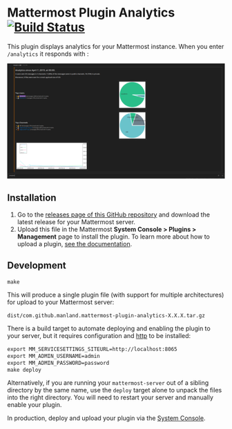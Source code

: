 # Mattermost Plugin Analytics [![Build Status](https://travis-ci.com/manland/mattermost-plugin-analytics.svg?branch=master)](https://travis-ci.com/manland/mattermost-plugin-analytics)

This plugin displays analytics for your Mattermost instance. When you enter `/analytics` it responds with :

![screenshot](screenshot.png)

## Installation

1. Go to the [releases page of this GitHub repository](https://github.com/manland/mattermost-plugin-analytics/releases) and download the latest release for your Mattermost server.
2. Upload this file in the Mattermost **System Console > Plugins > Management** page to install the plugin. To learn more about how to upload a plugin, [see the documentation](https://docs.mattermost.com/administration/plugins.html#plugin-uploads).

## Development

```
make
```

This will produce a single plugin file (with support for multiple architectures) for upload to your Mattermost server:

```
dist/com.github.manland.mattermost-plugin-analytics-X.X.X.tar.gz
```

There is a build target to automate deploying and enabling the plugin to your server, but it requires configuration and [http](https://httpie.org/) to be installed:
```
export MM_SERVICESETTINGS_SITEURL=http://localhost:8065
export MM_ADMIN_USERNAME=admin
export MM_ADMIN_PASSWORD=password
make deploy
```

Alternatively, if you are running your `mattermost-server` out of a sibling directory by the same name, use the `deploy` target alone to  unpack the files into the right directory. You will need to restart your server and manually enable your plugin.

In production, deploy and upload your plugin via the [System Console](https://about.mattermost.com/default-plugin-uploads).
